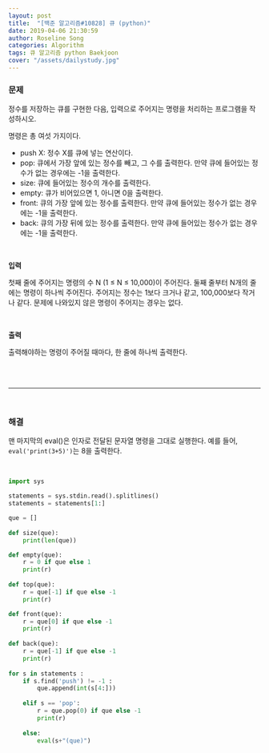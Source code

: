 ```yaml
---
layout: post
title:  "[백준 알고리즘#10828] 큐 (python)"
date: 2019-04-06 21:30:59
author: Roseline Song
categories: Algorithm
tags: 큐 알고리즘 python Baekjoon
cover: "/assets/dailystudy.jpg"
---
```


### 문제 

정수를 저장하는 큐를 구현한 다음, 입력으로 주어지는 명령을 처리하는 프로그램을 작성하시오.

명령은 총 여섯 가지이다.

- push X: 정수 X를 큐에 넣는 연산이다.
- pop: 큐에서 가장 앞에 있는 정수를 빼고, 그 수를 출력한다. 만약 큐에 들어있는 정수가 없는 경우에는 -1을 출력한다.
- size: 큐에 들어있는 정수의 개수를 출력한다.
- empty: 큐가 비어있으면 1, 아니면 0을 출력한다.
- front: 큐의 가장 앞에 있는 정수를 출력한다. 만약 큐에 들어있는 정수가 없는 경우에는 -1을 출력한다.
- back: 큐의 가장 뒤에 있는 정수를 출력한다. 만약 큐에 들어있는 정수가 없는 경우에는 -1을 출력한다.

<br>

**입력**

첫째 줄에 주어지는 명령의 수 N (1 ≤ N ≤ 10,000)이 주어진다. 둘째 줄부터 N개의 줄에는 명령이 하나씩 주어진다. 주어지는 정수는 1보다 크거나 같고, 100,000보다 작거나 같다. 문제에 나와있지 않은 명령이 주어지는 경우는 없다.

<br>

**출력**

출력해야하는 명령이 주어질 때마다, 한 줄에 하나씩 출력한다.

<br>
<br>

<hr>

<br>


### 해결

맨 마지막의 eval()은 인자로 전달된 문자열 명령을 그대로 실행한다. 예를 들어, `eval('print(3+5)')`는 8을 출력한다.  

<br>

```python
import sys 

statements = sys.stdin.read().splitlines()
statements = statements[1:]

que = []
    
def size(que):
    print(len(que))

def empty(que):
    r = 0 if que else 1
    print(r)
    
def top(que):
    r = que[-1] if que else -1
    print(r)

def front(que):
    r = que[0] if que else -1
    print(r)
    
def back(que):
    r = que[-1] if que else -1
    print(r)
    
for s in statements : 
    if s.find('push') != -1 : 
        que.append(int(s[4:]))
        
    elif s == 'pop':
        r = que.pop(0) if que else -1
        print(r)
    
    else:
        eval(s+"(que)")
```


<br>
<br>